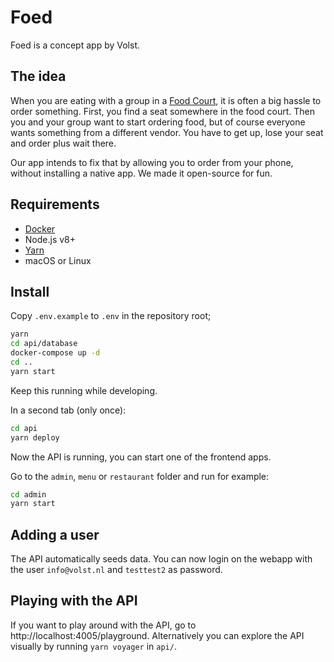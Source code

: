 # Foed

Foed is a concept app by Volst.

## The idea

When you are eating with a group in a [Food Court](https://en.wikipedia.org/wiki/Food_court), it is often a big hassle to order something. First, you find a seat somewhere in the food court. Then you and your group want to start ordering food, but of course everyone wants something from a different vendor. You have to get up, lose your seat and order plus wait there.

Our app intends to fix that by allowing you to order from your phone, without installing a native app. We made it open-source for fun.

## Requirements

- [Docker](https://docs.docker.com/docker-for-mac/install/)
- Node.js v8+
- [Yarn](https://yarnpkg.com/en/)
- macOS or Linux

## Install

Copy `.env.example` to `.env` in the repository root;

```bash
yarn
cd api/database
docker-compose up -d
cd ..
yarn start
```

Keep this running while developing.

In a second tab (only once):

```bash
cd api
yarn deploy
```

Now the API is running, you can start one of the frontend apps.

Go to the `admin`, `menu` or `restaurant` folder and run for example:

```bash
cd admin
yarn start
```


## Adding a user

The API automatically seeds data. You can now login on the webapp with the user `info@volst.nl` and `testtest2` as password.

## Playing with the API

If you want to play around with the API, go to http://localhost:4005/playground. Alternatively you can explore the API visually by running `yarn voyager` in `api/`.
